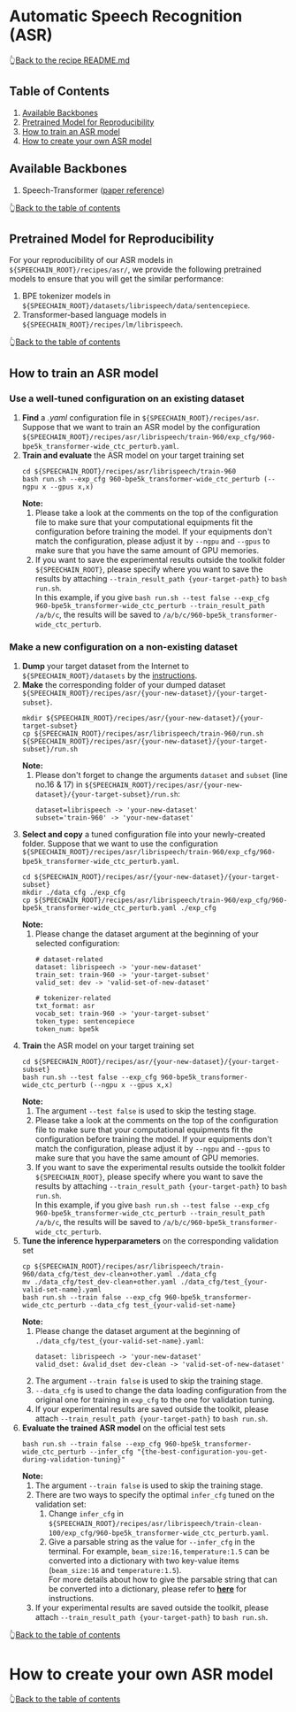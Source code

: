 # Automatic Speech Recognition (ASR)

👆[Back to the recipe README.md](https://github.com/ahclab/SpeeChain/tree/main/recipes#recipes-folder-of-the-speechain-toolkit)

## Table of Contents
1. [Available Backbones](https://github.com/ahclab/SpeeChain/tree/main/recipes/asr#available-backbones)
2. [Pretrained Model for Reproducibility](https://github.com/ahclab/SpeeChain/tree/main/recipes/asr#pretrained-model-for-reproducibility)
3. [How to train an ASR model](https://github.com/ahclab/SpeeChain/tree/main/recipes/asr#how-to-train-an-asr-model)
4. [How to create your own ASR model](https://github.com/ahclab/SpeeChain/tree/main/recipes/asr#how-to-create-your-own-asr-model)

## Available Backbones
1. Speech-Transformer ([paper reference](https://ieeexplore.ieee.org/abstract/document/8462506))

👆[Back to the table of contents](https://github.com/ahclab/SpeeChain/tree/main/recipes/asr#table-of-contents)


## Pretrained Model for Reproducibility
For your reproducibility of our ASR models in `${SPEECHAIN_ROOT}/recipes/asr/`, we provide the following pretrained models to ensure that you will get the similar performance:
1. BPE tokenizer models in `${SPEECHAIN_ROOT}/datasets/librispeech/data/sentencepiece`.
2. Transformer-based language models in `${SPEECHAIN_ROOT}/recipes/lm/librispeech`.

👆[Back to the table of contents](https://github.com/ahclab/SpeeChain/tree/main/recipes/asr#table-of-contents)


## How to train an ASR model
### Use a well-tuned configuration on an existing dataset
1. **Find** a _.yaml_ configuration file in `${SPEECHAIN_ROOT}/recipes/asr`. 
   Suppose that we want to train an ASR model by the configuration `${SPEECHAIN_ROOT}/recipes/asr/librispeech/train-960/exp_cfg/960-bpe5k_transformer-wide_ctc_perturb.yaml`.
2. **Train and evaluate** the ASR model on your target training set
   ```
   cd ${SPEECHAIN_ROOT}/recipes/asr/librispeech/train-960
   bash run.sh --exp_cfg 960-bpe5k_transformer-wide_ctc_perturb (--ngpu x --gpus x,x)
   ```
   **Note:** 
   1. Please take a look at the comments on the top of the configuration file to make sure that your computational equipments fit the configuration before training the model.
      If your equipments don't match the configuration, please adjust it by `--ngpu` and `--gpus` to make sure that you have the same amount of GPU memories.
   2. If you want to save the experimental results outside the toolkit folder `${SPEECHAIN_ROOT}`, 
      please specify where you want to save the results by attaching `--train_result_path {your-target-path}` to `bash run.sh`.  
      In this example, if you give `bash run.sh --test false --exp_cfg 960-bpe5k_transformer-wide_ctc_perturb --train_result_path /a/b/c`, 
      the results will be saved to `/a/b/c/960-bpe5k_transformer-wide_ctc_perturb`.

### Make a new configuration on a non-existing dataset
1. **Dump** your target dataset from the Internet to `${SPEECHAIN_ROOT}/datasets` by the [instructions](https://github.com/ahclab/SpeeChain/tree/main/datasets#how-to-contribute-a-new-dataset).
2. **Make** the corresponding folder of your dumped dataset `${SPEECHAIN_ROOT}/recipes/asr/{your-new-dataset}/{your-target-subset}`.
   ```
   mkdir ${SPEECHAIN_ROOT}/recipes/asr/{your-new-dataset}/{your-target-subset}
   cp ${SPEECHAIN_ROOT}/recipes/asr/librispeech/train-960/run.sh ${SPEECHAIN_ROOT}/recipes/asr/{your-new-dataset}/{your-target-subset}/run.sh
   ```
   **Note:** 
   1. Please don't forget to change the arguments `dataset` and `subset` (line no.16 & 17) in `${SPEECHAIN_ROOT}/recipes/asr/{your-new-dataset}/{your-target-subset}/run.sh`:
      ```
      dataset=librispeech -> 'your-new-dataset'
      subset='train-960' -> 'your-new-dataset'
      ```
3. **Select and copy** a tuned configuration file into your newly-created folder. 
   Suppose that we want to use the configuration `${SPEECHAIN_ROOT}/recipes/asr/librispeech/train-960/exp_cfg/960-bpe5k_transformer-wide_ctc_perturb.yaml`.
   ```
   cd ${SPEECHAIN_ROOT}/recipes/asr/{your-new-dataset}/{your-target-subset}
   mkdir ./data_cfg ./exp_cfg
   cp ${SPEECHAIN_ROOT}/recipes/asr/librispeech/train-960/exp_cfg/960-bpe5k_transformer-wide_ctc_perturb.yaml ./exp_cfg
   ```
   **Note:** 
   1. Please change the dataset argument at the beginning of your selected configuration:
      ```
      # dataset-related
      dataset: librispeech -> 'your-new-dataset'
      train_set: train-960 -> 'your-target-subset'
      valid_set: dev -> 'valid-set-of-new-dataset'
    
      # tokenizer-related
      txt_format: asr
      vocab_set: train-960 -> 'your-target-subset'
      token_type: sentencepiece
      token_num: bpe5k
      ```
4. **Train** the ASR model on your target training set
   ```
   cd ${SPEECHAIN_ROOT}/recipes/asr/{your-new-dataset}/{your-target-subset}
   bash run.sh --test false --exp_cfg 960-bpe5k_transformer-wide_ctc_perturb (--ngpu x --gpus x,x)
   ```
   **Note:** 
   1. The argument `--test false` is used to skip the testing stage.
   2. Please take a look at the comments on the top of the configuration file to make sure that your computational equipments fit the configuration before training the model.
      If your equipments don't match the configuration, please adjust it by `--ngpu` and `--gpus` to make sure that you have the same amount of GPU memories.
   3. If you want to save the experimental results outside the toolkit folder `${SPEECHAIN_ROOT}`, 
      please specify where you want to save the results by attaching `--train_result_path {your-target-path}` to `bash run.sh`.  
      In this example, if you give `bash run.sh --test false --exp_cfg 960-bpe5k_transformer-wide_ctc_perturb --train_result_path /a/b/c`, 
      the results will be saved to `/a/b/c/960-bpe5k_transformer-wide_ctc_perturb`.
5. **Tune the inference hyperparameters** on the corresponding validation set
   ```
   cp ${SPEECHAIN_ROOT}/recipes/asr/librispeech/train-960/data_cfg/test_dev-clean+other.yaml ./data_cfg
   mv ./data_cfg/test_dev-clean+other.yaml ./data_cfg/test_{your-valid-set-name}.yaml
   bash run.sh --train false --exp_cfg 960-bpe5k_transformer-wide_ctc_perturb --data_cfg test_{your-valid-set-name}
   ```
   **Note:** 
   1. Please change the dataset argument at the beginning of `./data_cfg/test_{your-valid-set-name}.yaml`:
      ```
      dataset: librispeech -> 'your-new-dataset'
      valid_dset: &valid_dset dev-clean -> 'valid-set-of-new-dataset'
      ```
   2. The argument `--train false` is used to skip the training stage.
   3. `--data_cfg` is used to change the data loading configuration from the original one for training in `exp_cfg` to the one for validation tuning.
   4. If your experimental results are saved outside the toolkit, please attach `--train_result_path {your-target-path}` to `bash run.sh`.
6. **Evaluate the trained ASR model** on the official test sets
   ```
   bash run.sh --train false --exp_cfg 960-bpe5k_transformer-wide_ctc_perturb --infer_cfg "{the-best-configuration-you-get-during-validation-tuning}"
   ```
   **Note:** 
   1. The argument `--train false` is used to skip the training stage.
   2. There are two ways to specify the optimal `infer_cfg` tuned on the validation set:
      1. Change `infer_cfg` in `${SPEECHAIN_ROOT}/recipes/asr/librispeech/train-clean-100/exp_cfg/960-bpe5k_transformer-wide_ctc_perturb.yaml`.
      2. Give a parsable string as the value for `--infer_cfg` in the terminal. For example, `beam_size:16,temperature:1.5` can be converted into a dictionary with two key-value items (`beam_size:16` and `temperature:1.5`).  
      For more details about how to give the parsable string that can be converted into a dictionary, please refer to [**here**](https://github.com/ahclab/SpeeChain/blob/main/handbook.md#convertable-arguments-in-the-terminal) for instructions.
   3. If your experimental results are saved outside the toolkit, please attach `--train_result_path {your-target-path}` to `bash run.sh`.  

👆[Back to the table of contents](https://github.com/ahclab/SpeeChain/tree/main/recipes/asr#table-of-contents)

# How to create your own ASR model


👆[Back to the table of contents](https://github.com/ahclab/SpeeChain/tree/main/recipes/asr#table-of-contents)
